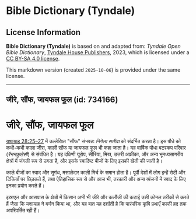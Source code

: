 # Bible Dictionary (Tyndale)

## License Information

**Bible Dictionary (Tyndale)** is based on and adapted from: _Tyndale Open Bible Dictionary_, [Tyndale House Publishers](https://tyndaleopenresources.com/), 2023, which is licensed under a [CC BY-SA 4.0 license](https://creativecommons.org/licenses/by-sa/4.0/legalcode.en).

This markdown version (created `2025-10-06`) is provided under the same license.



--------------------------------

## जीरे, सौंफ, जायफल फूल (id: 734166)

जीरे, सौंफ, जायफल फूल
=====================

[यशायाह 28:25–27](https://ref.ly/Isa28:25-Isa28:27) में उल्लेखित "सौंफ" संभवतः *निगेला सतीवा* को संदर्भित करता है। इस पौधे को कभी\-कभी काला जीरा, काली सौंफ या जायफल फूल भी कहा जाता है। यह वार्षिक पौधा बटरकप परिवार (*रैननकुलेसी*) से संबंधित है। यह दक्षिणी यूरोप, सीरिया, मिस्र, उत्तरी अफ्रीका, और अन्य भूमध्यसागरीय क्षेत्रों में जंगली रूप से उगता है, और इसके स्वादिष्ट बीजों के लिए इसकी खेती की जाती है।

काले बीजों का स्वाद और सुगंध, मसालेदार काली मिर्च के समान होता है। पूर्वी देशों में लोग इन्हें रोटी और टिकियाँ पर छिड़कते हैं, तथा ऐतिहासिक रूप से और आज भी, तरकारी और अन्य व्यंजनों में स्वाद के लिए इनका प्रयोग करते हैं।

इस्राएल और आसपास के क्षेत्रों में किसान अभी भी जीरे और कलौंजी की कटाई उसी कोमल तरीकों से करते हैं जैसा कि यशायाह ने वर्णन किया था, और यह बात यह दर्शाती है कि पारंपरिक कृषि प्रथाएँ काफी हद तक अपरिवर्तित रही हैं।



